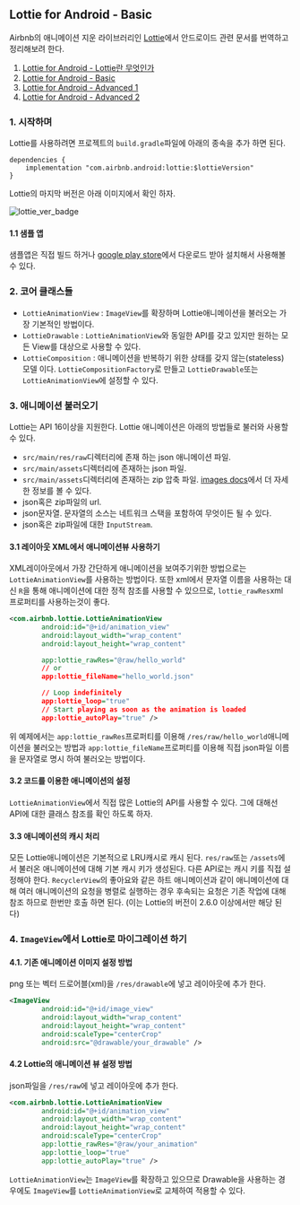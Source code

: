 ## Lottie for Android - Basic

Airbnb의 애니메이션 지운 라이브러리인 [Lottie](http://airbnb.io/lottie/#/README)에서 안드로이드 관련 문서를 번역하고 정리해보려 한다. 

1. [Lottie for Android - Lottie란 무엇인가](https://github.com/ksu3101/TIL/blob/master/Android/200904_android.md)
2. [Lottie for Android - Basic](https://github.com/ksu3101/TIL/blob/master/Android/200905_android.md)
3. [Lottie for Android - Advanced 1](https://github.com/ksu3101/TIL/blob/master/Android/200906_android.md)
4. [Lottie for Android - Advanced 2](https://github.com/ksu3101/TIL/blob/master/Android/200907_android.md)

### 1. 시작하며 

Lottie를 사용하려면 프로젝트의 `build.gradle`파일에 아래의 종속을 추가 하면 된다. 

```
dependencies {
    implementation "com.airbnb.android:lottie:$lottieVersion"
}
```

Lottie의 마지막 버전은 아래 이미지에서 확인 하자. 

![lottie_ver_badge](https://maven-badges.herokuapp.com/maven-central/com.airbnb.android/lottie/badge.svg)

#### 1.1 샘플 앱 

샘플앱은 직접 빌드 하거나 [google play store](https://play.google.com/store/apps/details?id=com.airbnb.lottie)에서 다운로드 받아 설치해서 사용해볼수 있다. 

### 2. 코어 클래스들 

- `LottieAnimationView` : `ImageView`를 확장하며 Lottie애니메이션을 불러오는 가장 기본적인 방법이다. 
- `LottieDrawable` : `LottieAnimationView`와 동일한 API를 갖고 있지만 원하는 모든 View를 대상으로 사용할 수 있다. 
- `LottieComposition` : 애니메이션을 반복하기 위한 상태를 갖지 않는(stateless) 모델 이다. `LottieCompositionFactory`로 만들고 `LottieDrawable`또는 `LottieAnimationView`에 설정할 수 있다. 

### 3. 애니메이션 불러오기

Lottie는 API 16이상을 지원한다. Lottie 애니메이션은 아래의 방법들로 불러와 사용할 수 있다. 

- `src/main/res/raw`디렉터리에 존재 하는 json 애니메이션 파일. 
- `src/main/assets`디렉터리에 존재하는 json 파일. 
- `src/main/assets`디렉터리에 존재하는 zip 압축 파일. [images docs](http://airbnb.io/lottie/#/android?id=images)에서 더 자세한 정보를 볼 수 있다. 
- json혹은 zip파일의 url. 
- json문자열. 문자열의 소스는 네트워크 스택을 포함하여 무엇이든 될 수 있다. 
- json혹은 zip파일에 대한 `InputStream`.

#### 3.1 레이아웃 XML에서 애니메이션뷰 사용하기

XML레이아웃에서 가장 간단하게 애니메이션을 보여주기위한 방법으로는 `LottieAnimationView`를 사용하는 방법이다. 또한 xml에서 문자열 이름을 사용하는 대신 `R`을 통해 애니메이션에 대한 정적 참조를 사용할 수 있으므로, `lottie_rawRes`xml 프로퍼티를 사용하는것이 좋다. 

```xml
<com.airbnb.lottie.LottieAnimationView
        android:id="@+id/animation_view"
        android:layout_width="wrap_content"
        android:layout_height="wrap_content"

        app:lottie_rawRes="@raw/hello_world"
        // or
        app:lottie_fileName="hello_world.json"

        // Loop indefinitely
        app:lottie_loop="true"
        // Start playing as soon as the animation is loaded
        app:lottie_autoPlay="true" />
```

위 예제에서는 `app:lottie_rawRes`프로퍼티를 이용해 `/res/raw/hello_world`애니메이션을 불러오는 방법과 `app:lottie_fileName`프로퍼티를 이용해 직접 json파일 이름을 문자열로 명시 하여 불러오는 방법이다. 

#### 3.2 코드를 이용한 애니메이션의 설정

`LottieAnimationView`에서 직접 많은 Lottie의 API를 사용할 수 있다. 그에 대해선 API에 대한 클래스 참조를 확인 하도록 하자.

#### 3.3 애니메이션의 캐시 처리

모든 Lottie애니메이션은 기본적으로 LRU캐시로 캐시 된다. `res/raw`또는 `/assets`에서 불러온 애니메이션에 대해 기본 캐시 키가 생성된다. 다른 API로는 캐시 키를 직접 설정해야 한다. `RecyclerView`의 좋아요와 같은 하트 애니메이션과 같이 애니메이션에 대해 여러 애니메이션의 요청을 병렬로 실행하는 경우 후속되는 요청은 기존 작업에 대해 참조 하므로 한번만 호출 하면 된다. (이는 Lottie의 버전이 2.6.0 이상에서만 해당 된다)

### 4. `ImageView`에서 Lottie로 마이그레이션 하기

#### 4.1. 기존 애니메이션 이미지 설정 방법

png 또는 벡터 드로어블(xml)을 `/res/drawable`에 넣고 레이아웃에 추가 한다. 

```xml
<ImageView
        android:id="@+id/image_view"
        android:layout_width="wrap_content"
        android:layout_height="wrap_content"
        android:scaleType="centerCrop"
        android:src="@drawable/your_drawable" />
```

#### 4.2 Lottie의 애니메이션 뷰 설정 방법 

json파일을 `/res/raw`에 넣고 레이아웃에 추가 한다. 

```xml
<com.airbnb.lottie.LottieAnimationView
        android:id="@+id/animation_view"
        android:layout_width="wrap_content"
        android:layout_height="wrap_content"
        android:scaleType="centerCrop"
        app:lottie_rawRes="@raw/your_animation"
        app:lottie_loop="true"
        app:lottie_autoPlay="true" />
```

`LottieAnimationView`는 `ImageView`를 확장하고 있으므로 Drawable을 사용하는 경우에도 `ImageView`를 `LottieAnimationView`로 교체하여 적용할 수 있다. 